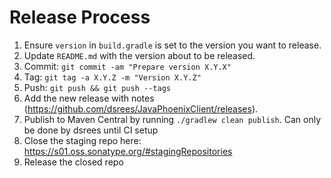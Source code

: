 Release Process
===============

 1.  Ensure `version` in `build.gradle` is set to the version you want to release.
 2.  Update `README.md` with the version about to be released.
 3.  Commit: `git commit -am "Prepare version X.Y.X"`
 4.  Tag: `git tag -a X.Y.Z -m "Version X.Y.Z"`
 5.  Push: `git push && git push --tags`
 6.  Add the new release with notes (https://github.com/dsrees/JavaPhoenixClient/releases).
 7.  Publish to Maven Central by running `./gradlew clean publish`. Can only be done by dsrees until CI setup
 8.  Close the staging repo here: https://s01.oss.sonatype.org/#stagingRepositories
 9.  Release the closed repo
